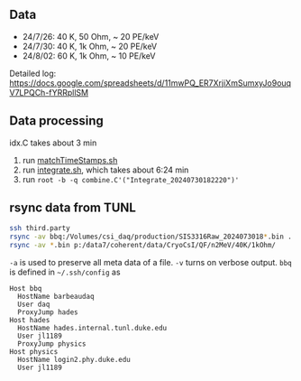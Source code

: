 ## Data

- 24/7/26: 40 K, 50 Ohm, ~ 20 PE/keV
- 24/7/30: 40 K, 1k Ohm, ~ 20 PE/keV
- 24/8/02: 60 K, 1k Ohm, ~ 10 PE/keV

Detailed log: <https://docs.google.com/spreadsheets/d/11mwPQ_ER7XrjiXmSumxyJo9ouqV7LPQCh-fYRRpllSM>

## Data processing

idx.C takes about 3 min

1. run [matchTimeStamps.sh](matchTimeStamps.sh)
2. run [integrate.sh](integrate.sh), which takes about 6:24 min
3. run `root -b -q combine.C'("Integrate_20240730182220")'`

## rsync data from TUNL

```sh
ssh third.party
rsync -av bbq:/Volumes/csi_daq/production/SIS3316Raw_2024073018*.bin .
rsync -av *.bin p:/data7/coherent/data/CryoCsI/QF/n2MeV/40K/1kOhm/
```

`-a` is used to preserve all meta data of a file. `-v` turns on verbose output. `bbq` is defined in `~/.ssh/config` as

```sshconfig
Host bbq
  HostName barbeaudaq
  User daq
  ProxyJump hades
Host hades
  HostName hades.internal.tunl.duke.edu
  User jl1189
  ProxyJump physics
Host physics
  HostName login2.phy.duke.edu
  User jl1189
```
